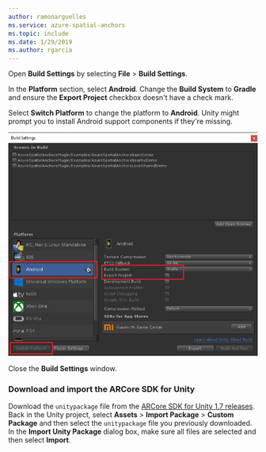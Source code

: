 ```yaml
---
author: ramonarguelles
ms.service: azure-spatial-anchors
ms.topic: include
ms.date: 1/29/2019
ms.author: rgarcia
---
```

Open **Build Settings** by selecting **File** > **Build Settings**.

In the **Platform** section, select **Android**. Change the **Build System** to **Gradle** and ensure the **Export Project** checkbox doesn't have a check mark.

Select **Switch Platform** to change the platform to **Android**. Unity might prompt you to install Android support components if they're missing.

![Unity Build Settings window](./media/spatial-anchors-unity/unity-android-build-settings.png)

Close the **Build Settings** window.

### Download and import the ARCore SDK for Unity

Download the `unitypackage` file from the [ARCore SDK for Unity 1.7 releases](https://github.com/google-ar/arcore-unity-sdk/releases/tag/v1.7.0). Back in the Unity project, select **Assets** > **Import Package** > **Custom Package** and then select the `unitypackage` file you previously downloaded. In the **Import Unity Package** dialog box, make sure all files are selected and then select **Import**.
